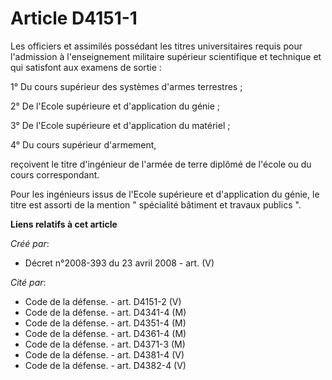 # Article D4151-1

Les officiers et assimilés possédant les titres universitaires requis pour l'admission à l'enseignement militaire supérieur
scientifique et technique et qui satisfont aux examens de sortie : 

1° Du cours supérieur des systèmes d'armes terrestres ; 

2° De l'Ecole supérieure et d'application du génie ; 

3° De l'Ecole supérieure et d'application du matériel ; 

4° Du cours supérieur d'armement, 

reçoivent le titre d'ingénieur de l'armée de terre diplômé de l'école ou du cours correspondant. 

Pour les ingénieurs issus de l'Ecole supérieure et d'application du génie, le titre est assorti de la mention " spécialité
bâtiment et travaux publics ".

**Liens relatifs à cet article**

_Créé par_:

  - Décret n°2008-393 du 23 avril 2008 - art. (V)

_Cité par_:

  - Code de la défense. - art. D4151-2 (V)
  - Code de la défense. - art. D4341-4 (M)
  - Code de la défense. - art. D4351-4 (M)
  - Code de la défense. - art. D4361-4 (M)
  - Code de la défense. - art. D4371-3 (M)
  - Code de la défense. - art. D4381-4 (V)
  - Code de la défense. - art. D4382-4 (V)
